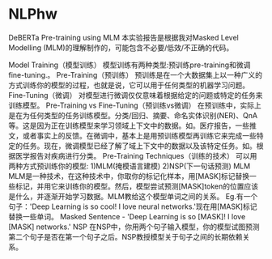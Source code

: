 # NLPhw
DeBERTa Pre-training using MLM
本实验报告是根据我对Masked Level Modelling (MLM)的理解制作的，可能包含不必要/低效/不正确的代码。

Model Training（模型训练）
模型训练有两种类型:预训练pre-training和微调fine-tuning.。 
Pre-Training（预训练）
预训练是在一个大数据集上以一种广义的方式训练你的模型的过程，也就是说，它可以用于任何类型的机器学习问题。
Fine-Tuning（微调）
对模型进行微调仅仅意味着根据给定的问题或特定的任务来训练模型。
Pre-Training vs Fine-Tuning（预训练vs微调）
在预训练中，实际上是在为任何类型的任务训练模型。分类/回归、摘要、命名实体识别(NER)、QnA等。这是因为正在训练模型来学习领域上下文中的数据。如。医疗报告，一些推文，或者事实上的反馈。在微调中，基本上是用预训练模型再训练它来完成一些特定的任务。现在，微调模型已经了解了域上下文中的数据以及该特定任务。如。根据医学报告对疾病进行分类。
Pre-Training Techniques（训练的技术）
可以用两种方式预训练你的模型:
1)MLM(掩模语言建模) 
2)NSP(下一句话预测)
MLM
MLM是一种技术，在这种技术中，你取你的标记化样本，用[MASK]标记替换一些标记，并用它来训练你的模型。然后，模型尝试预测[MASK]token的位置应该是什么，并逐渐开始学习数据。MLM教给这个模型单词之间的关系。
Eg.有一个句子：'Deep Learning is so cool! I love neural networks.'现在用[MASK]标记替换一些单词。
Masked Sentence - 'Deep Learning is so [MASK]! I love [MASK] networks.'
NSP
在NSP中，你用两个句子输入模型，你的模型试图预测第二个句子是否在第一个句子之后。NSP教授模型关于句子之间的长期依赖关系。

